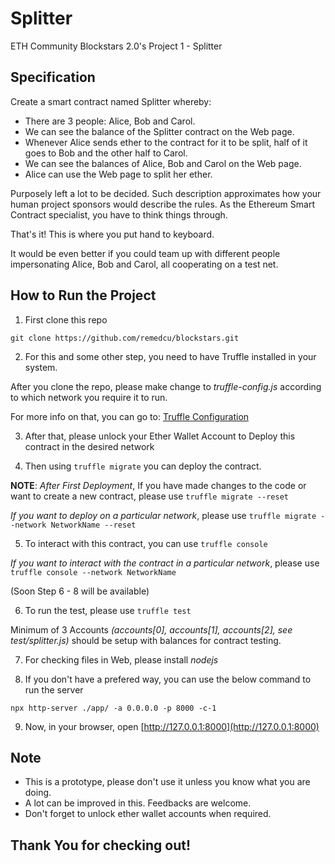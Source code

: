 # Splitter

ETH Community Blockstars 2.0's Project 1 - Splitter

## Specification

Create a smart contract named Splitter whereby:

- There are 3 people: Alice, Bob and Carol.
- We can see the balance of the Splitter contract on the Web page.
- Whenever Alice sends ether to the contract for it to be split, half of it goes to Bob and the other half to Carol.
- We can see the balances of Alice, Bob and Carol on the Web page.
- Alice can use the Web page to split her ether.

Purposely left a lot to be decided. Such description approximates how your human project sponsors would describe the rules. As the Ethereum Smart Contract specialist, you have to think things through.

That's it! This is where you put hand to keyboard.

It would be even better if you could team up with different people impersonating Alice, Bob and Carol, all cooperating on a test net.

## How to Run the Project

1. First clone this repo

```git clone https://github.com/remedcu/blockstars.git```

2. For this and some other step, you need to have Truffle installed in your system.

After you clone the repo, please make change to _truffle-config.js_ according to which network you require it to run.

For more info on that, you can go to: [Truffle Configuration](https://truffleframework.com/docs/advanced/configuration)

3. After that, please unlock your Ether Wallet Account to Deploy this contract in the desired network

4. Then using ```truffle migrate``` you can deploy the contract.

**NOTE**: *After First Deployment*, If you have made changes to the code or want to create a new contract, please use ```truffle migrate --reset```

*If you want to deploy on a particular network*, please use ```truffle migrate --network NetworkName --reset```

5. To interact with this contract, you can use ```truffle console```

*If you want to interact with the contract in a particular network*, please use ```truffle console --network NetworkName```

(Soon Step 6 - 8 will be available)

6. To run the test, please use ```truffle test```

Minimum of 3 Accounts *(accounts[0], accounts[1], accounts[2], see test/splitter.js)* should be setup with balances for contract testing.

7. For checking files in Web, please install *nodejs*

8. If you don't have a prefered way, you can use the below command to run the server

```npx http-server ./app/ -a 0.0.0.0 -p 8000 -c-1```

9. Now, in your browser, open [http://127.0.0.1:8000](http://127.0.0.1:8000)

## Note

- This is a prototype, please don't use it unless you know what you are doing.
- A lot can be improved in this. Feedbacks are welcome.
- Don't forget to unlock ether wallet accounts when required.

## Thank You for checking out!